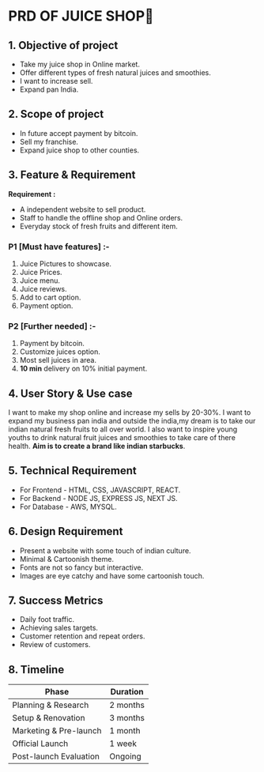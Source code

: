# PRD OF JUICE SHOP🥤

## 1. Objective of project

- Take my juice shop in Online market.
- Offer different types of fresh natural juices and smoothies.
- I want to increase sell.
- Expand pan India.

## 2. Scope of project

- In future accept payment by bitcoin.
- Sell my franchise.
- Expand juice shop to other counties.

## 3. Feature & Requirement

**Requirement :**

- A independent website to sell product.
- Staff to handle the offline shop and Online orders.
- Everyday stock of fresh fruits and different item.

### P1 [Must have features] :-

1. Juice Pictures to showcase.
2. Juice Prices.
3. Juice menu.
4. Juice reviews.
5. Add to cart option.
6. Payment option.

### P2 [Further needed] :-

1. Payment by bitcoin.
2. Customize juices option.
3. Most sell juices in area.
4. **10 min** delivery on 10% initial payment.

## 4. User Story & Use case

I want to make my shop online and increase my sells by 20-30%.
I want to expand my business pan india and outside the india,my dream is to take our indian natural fresh fruits to all over world. I also want to inspire young youths to drink natural fruit juices and smoothies to take care of there health.
**Aim is to create a brand like indian starbucks**.

## 5. Technical Requirement

- For Frontend - HTML, CSS, JAVASCRIPT, REACT.
- For Backend - NODE JS, EXPRESS JS, NEXT JS.
- For Database - AWS, MYSQL.

## 6. Design Requirement

- Present a website with some touch of indian culture.
- Minimal & Cartoonish theme.
- Fonts are not so fancy but interactive.
- Images are eye catchy and have some cartoonish touch.

## 7. Success Metrics

- Daily foot traffic.
- Achieving sales targets.
- Customer retention and repeat orders.
- Review of customers.

## 8. Timeline

| **Phase**              | **Duration** |     
| ---------------------- | ------------ |
| Planning & Research    | 2 months     |
| Setup & Renovation     | 3 months     |
| Marketing & Pre-launch | 1 month      |
| Official Launch        | 1 week       |
| Post-launch Evaluation | Ongoing      |
